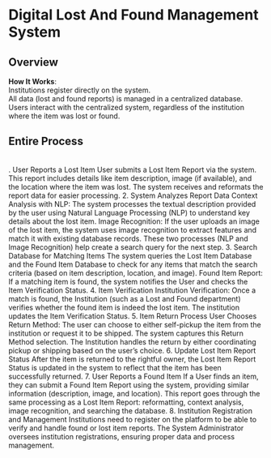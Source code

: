 <h1>Digital Lost And Found Management System</h1>
<h2>Overview</h2>
<b>How It Works</b>:<br>
Institutions register directly on the system.<br>
All data (lost and found reports) is managed in a centralized database.<br>
Users interact with the centralized system, regardless of the institution where the item was lost or found.<br>
<h2>Entire Process</h2><br>
. User Reports a Lost Item
User submits a Lost Item Report via the system. This report includes details like item description, image (if available), and the location where the item was lost.
The system receives and reformats the report data for easier processing.
2. System Analyzes Report Data
Context Analysis with NLP: The system processes the textual description provided by the user using Natural Language Processing (NLP) to understand key details about the lost item.
Image Recognition: If the user uploads an image of the lost item, the system uses image recognition to extract features and match it with existing database records.
These two processes (NLP and Image Recognition) help create a search query for the next step.
3. Search Database for Matching Items
The system queries the Lost Item Database and the Found Item Database to check for any items that match the search criteria (based on item description, location, and image).
Found Item Report: If a matching item is found, the system notifies the User and checks the Item Verification Status.
4. Item Verification
Institution Verification: Once a match is found, the Institution (such as a Lost and Found department) verifies whether the found item is indeed the lost item.
The institution updates the Item Verification Status.
5. Item Return Process
User Chooses Return Method: The user can choose to either self-pickup the item from the institution or request it to be shipped.
The system captures this Return Method selection.
The Institution handles the return by either coordinating pickup or shipping based on the user’s choice.
6. Update Lost Item Report Status
After the item is returned to the rightful owner, the Lost Item Report Status is updated in the system to reflect that the item has been successfully returned.
7. User Reports a Found Item
If a User finds an item, they can submit a Found Item Report using the system, providing similar information (description, image, and location).
This report goes through the same processing as a Lost Item Report: reformatting, context analysis, image recognition, and searching the database.
8. Institution Registration and Management
Institutions need to register on the platform to be able to verify and handle found or lost item reports.
The System Administrator oversees institution registrations, ensuring proper data and process management.
